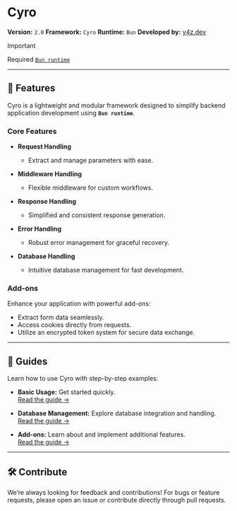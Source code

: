 # **Cyro**

**Version:** `2.0`
**Framework:** `Cyro`
**Runtime:** `Bun`
**Developed by:** [y4z.dev](https://y4z.dev)

> [!IMPORTANT]
> Required [`Bun runtime`](https://bun.sh)

---

## 🚀 **Features**

Cyro is a lightweight and modular framework designed to simplify backend application development using **`Bun runtime`**.

### Core Features

- **Request Handling**

  - Extract and manage parameters with ease.

- **Middleware Handling**

  - Flexible middleware for custom workflows.

- **Response Handling**

  - Simplified and consistent response generation.

- **Error Handling**

  - Robust error management for graceful recovery.

- **Database Handling**
  - Intuitive database management for fast development.

### Add-ons

Enhance your application with powerful add-ons:

- Extract form data seamlessly.
- Access cookies directly from requests.
- Utilize an encrypted token system for secure data exchange.

---

## 📖 **Guides**

Learn how to use Cyro with step-by-step examples:

- **Basic Usage:** Get started quickly.  
  [Read the guide →](https://github.com/y4z-dev/cyro/blob/release/docs/guide.md)

- **Database Management:** Explore database integration and handling.  
  [Read the guide →](https://github.com/y4z-dev/cyro/blob/release/docs/database.md)

- **Add-ons:** Learn about and implement additional features.  
  [Read the guide →](https://github.com/y4z-dev/cyro/blob/release/docs/guide.md)

---

## 🛠 **Contribute**

We’re always looking for feedback and contributions! For bugs or feature requests, please open an issue or contribute directly through pull requests.
